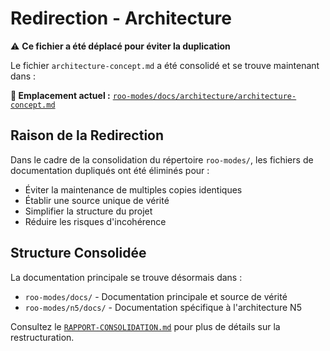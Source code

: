 # Redirection - Architecture

⚠️ **Ce fichier a été déplacé pour éviter la duplication**

Le fichier `architecture-concept.md` a été consolidé et se trouve maintenant dans :

**📍 Emplacement actuel :** [`roo-modes/docs/architecture/architecture-concept.md`](../../docs/architecture/architecture-concept.md)

## Raison de la Redirection

Dans le cadre de la consolidation du répertoire `roo-modes/`, les fichiers de documentation dupliqués ont été éliminés pour :

- Éviter la maintenance de multiples copies identiques
- Établir une source unique de vérité
- Simplifier la structure du projet
- Réduire les risques d'incohérence

## Structure Consolidée

La documentation principale se trouve désormais dans :
- `roo-modes/docs/` - Documentation principale et source de vérité
- `roo-modes/n5/docs/` - Documentation spécifique à l'architecture N5

Consultez le [`RAPPORT-CONSOLIDATION.md`](../../RAPPORT-CONSOLIDATION.md) pour plus de détails sur la restructuration.